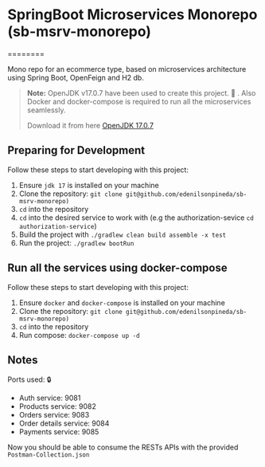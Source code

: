 # SpringBoot Microservices Monorepo (sb-msrv-monorepo)
========

Mono repo for an ecommerce type, based on microservices architecture using Spring Boot, OpenFeign and H2 db.
> **Note:** OpenJDK v17.0.7 have been used to create this project. :pushpin: . Also Docker and docker-compose is required to run all the
> microservices seamlessly.
> 
> Download it from here [OpenJDK 17.0.7](https://openjdk.org/projects/jdk/17/)

## Preparing for Development
Follow these steps to start developing with this project:
1. Ensure `jdk 17` is installed on your machine
2. Clone the repository: `git clone git@github.com/edenilsonpineda/sb-msrv-monorepo)`
3. `cd` into the repository
4. `cd` into the desired service to work with (e.g the authorization-sevice `cd authorization-service`)
5. Build the project with `./gradlew clean build assemble -x test`
6. Run the project: `./gradlew bootRun`


## Run all the services using docker-compose
Follow these steps to start developing with this project:
1. Ensure `docker` and `docker-compose` is installed on your machine
2. Clone the repository: `git clone git@github.com/edenilsonpineda/sb-msrv-monorepo)`
3. `cd` into the repository
6. Run compose: `docker-compose up -d`


## Notes

Ports used: 🔒
- Auth service: 9081
- Products service: 9082
- Orders service: 9083
- Order details service: 9084
- Payments service: 9085


Now you should be able to consume the RESTs APIs with the provided `Postman-Collection.json`